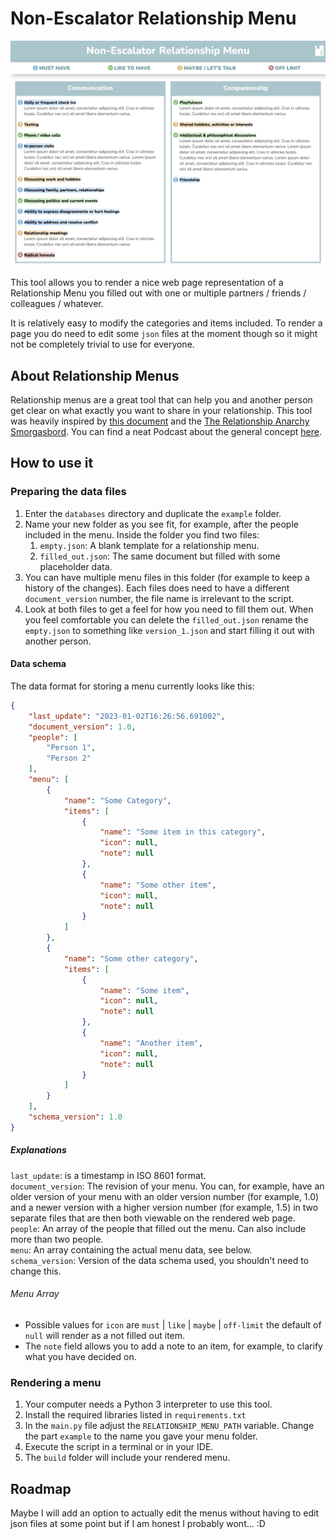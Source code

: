 # Non-Escalator Relationship Menu
![Screenshot of the rendered page](.readme_resources/screenshot.jpg)  

This tool allows you to render a nice web page representation of a Relationship Menu you filled out with one or multiple partners / friends / colleagues / whatever.   

It is relatively easy to modify the categories and items included. To render a page you do need to edit some `json` files at the moment though so it might not be completely trivial to use for everyone.

## About Relationship Menus
Relationship menus are a great tool that can help you and another person get clear on what exactly you want to share in your relationship. This tool was heavily inspired by [this document](https://www.reddit.com/r/polyamory/comments/pwkdxp/v3_relationship_components_menu_last_update_for/) and the [The Relationship Anarchy Smorgasbord](https://drive.google.com/drive/folders/17Hc3UFkDX3qA4IGYmjxEQhMW9BUOdPxt). You can find a neat Podcast about the general concept [here](https://www.multiamory.com/podcast/339-the-smorgasbord-of-relationships).

## How to use it
### Preparing the data files
1. Enter the `databases` directory and duplicate the `example` folder. 
2. Name your new folder as you see fit, for example, after the people included in the menu. Inside the folder you find two files:
	1. `empty.json`: A blank template for a relationship menu.
	2. `filled_out.json`: The same document but filled with some placeholder data.
2. You can have multiple menu files in this folder (for example to keep a history of the changes). Each files does need to have a different `document_version` number, the file name is irrelevant to the script.
3. Look at both files to get a feel for how you need to fill them out. When you feel comfortable you can delete the `filled_out.json` rename the `empty.json` to something like `version_1.json` and start filling it out with another person.
#### Data schema
The data format for storing a menu currently looks like this:
```json
{
    "last_update": "2023-01-02T16:26:56.691002",
    "document_version": 1.0,
    "people": [
        "Person 1",
        "Person 2"
    ],
    "menu": [
        {
            "name": "Some Category",
            "items": [
                {
                    "name": "Some item in this category",
                    "icon": null,
                    "note": null
                },
                {
                    "name": "Some other item",
                    "icon": null,
                    "note": null
                }
            ]
        },
        {
            "name": "Some other category",
            "items": [
                {
                    "name": "Some item",
                    "icon": null,
                    "note": null
                },
                {
                    "name": "Another item",
                    "icon": null,
                    "note": null
                }
            ]
        }
    ],
    "schema_version": 1.0
}
```
##### Explanations
`last_update`: is a timestamp in ISO 8601 format.  
`document_version`: The revision of your menu. You can, for example, have an older version of your menu with an older version number (for example, 1.0) and a newer version with a higher version number (for example, 1.5) in two separate files that are then both viewable on the rendered web page.   
`people`: An array of the people that filled out the menu. Can also include more than two people.  
`menu`: An array containing the actual menu data, see below.   
`schema_version`: Version of the data schema used, you shouldn't need to change this.
###### Menu Array
- Possible values for `icon` are `must` | `like` | `maybe` | `off-limit` the default of `null` will render as a not filled out item.
- The `note` field allows you to add a note to an item, for example, to clarify what you have decided on.
### Rendering a menu
1. Your computer needs a Python 3 interpreter to use this tool.
2. Install the required libraries listed in `requirements.txt`
3. In the `main.py` file adjust the `RELATIONSHIP_MENU_PATH` variable. Change the part `example` to the name you gave your menu folder.
4. Execute the script in a terminal or in your IDE.
5. The `build` folder will include your rendered menu.

## Roadmap
Maybe I will add an option to actually edit the menus without having to edit json files at some point but if I am honest I probably wont... :D